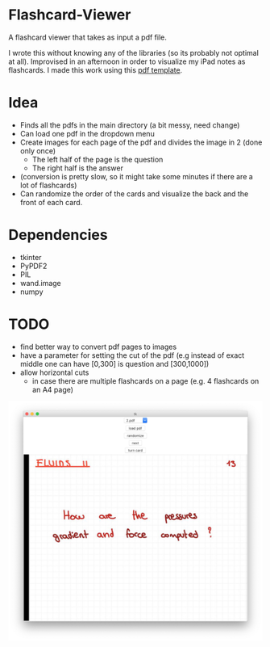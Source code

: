 # Flashcard-Viewer
A flashcard viewer that takes as input a pdf file.


I wrote this without knowing any of the libraries (so its probably not optimal at all). 
Improvised in an afternoon in order to visualize my iPad notes as flashcards. 
I made this work using this [pdf template](readme_material/flashcard_h_temp.pdf).

Idea
====
-  Finds all the pdfs in the main directory (a bit messy, need change)
-  Can load one pdf in the dropdown menu 
-  Create images for each page of the pdf and divides the image in 2 (done only once)
   -  The left half of the page is the question
   -  The right half is the answer
-  (conversion is pretty slow, so it might take some minutes if there are a lot of flashcards)
-  Can randomize the order of the cards and visualize the back and the front of each card.

Dependencies
====
- tkinter
- PyPDF2
- PIL
- wand.image
- numpy


TODO
====
- find better way to convert pdf pages to images
- have a parameter for setting the cut of the pdf (e.g instead of exact middle one can have [0,300] is question and [300,1000])
- allow horizontal cuts
  - in case there are multiple flashcards on a page (e.g. 4 flashcards on an A4 page)


![Screen](readme_material/screen_example.jpg)
